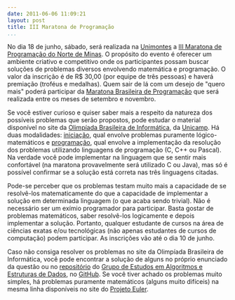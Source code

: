 ```yaml
---
date: 2011-06-06 11:09:21
layout: post
title: III Maratona de Programação
...
```


No dia 18 de junho, sábado, será realizada na [Unimontes](http://www.unimontes.br/) a [III Maratona de Programação do Norte de Minas](http://www.dcc.unimontes.br/maratona/). O propósito do evento é oferecer um ambiente criativo e competitivo onde os participantes possam buscar soluções de problemas diversos envolvendo matemática e programação. O valor da inscrição é de R$ 30,00 (por equipe de três pessoas) e haverá premiação (troféus e medalhas). Quem sair de lá com um desejo de "quero mais" poderá participar da [Maratona Brasileira de Programação](http://maratona.ime.usp.br/) que será realizada entre os meses de setembro e novembro.

Se você estiver curioso e quiser saber mais a respeito da natureza dos possíveis problemas que serão propostos, pode estudar o material disponível no site da [Olimpíada Brasileira de Informática](http://olimpiada.ic.unicamp.br/), da [Unicamp](http://www.unicamp.br/). Há duas modalidades: [iniciação](http://olimpiada.ic.unicamp.br/pratique/iniciacao), qual envolve problemas puramente lógico-matemáticos e [programação](http://olimpiada.ic.unicamp.br/pratique/programacao), qual envolve a implementação da resolução dos problemas utilizando linguagens de programação (C, C++ ou Pascal). Na verdade você pode implementar na linguagem que se sentir mais confortável (na maratona provavelmente será utilizado C ou Java), mas só é possível confirmar se a solução está correta nas três linguagens citadas.

Pode-se perceber que os problemas testam muito mais a capacidade de se resolvê-los matematicamente do que a capacidade de implementar a solução em determinada linguagem (o que acaba sendo trivial). Não é necessário ser um exímio programador para participar. Basta gostar de problemas matemáticos, saber resolvê-los logicamente e depois implementar a solução. Portanto, qualquer estudante de cursos na área de ciências exatas e/ou tecnológicas (não apenas estudantes de cursos de computação) podem participar. As inscrições vão até o dia 10 de junho.

Caso não consiga resolver os problemas no site da Olimpíada Brasileira de Informática, você pode encontrar a solução de alguns no próprio enunciado da questão ou no [repositório](https://github.com/myhro/GEAED/tree/master/Olimpiadas) do [Grupo de Estudos em Algoritmos e Estruturas de Dados](https://github.com/myhro/GEAED/), no [GitHub](https://github.com/). Se você tiver achado os problemas muito simples, há problemas puramente matemáticos (alguns muito difíceis) na mesma linha disponíveis no site do [Projeto Euler](http://projecteuler.net/).
